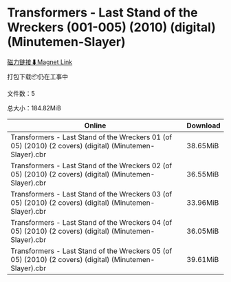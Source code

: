 # Transformers - Last Stand of the Wreckers (001-005) (2010) (digital) (Minutemen-Slayer)

[磁力链接⬇Magnet Link](magnet:?xt=urn:btih:f7b95e9419eaa5709addc285977306a6cbed0606&dn=Transformers%20-%20Last%20Stand%20of%20the%20Wreckers%20%28001-005%29%20%282010%29%20%28digital%29%20%28Minutemen-Slayer%29)

打包下载📦仍在工事中

文件数：5

总大小：184.82MiB

Online | Download
--- | ---
Transformers - Last Stand of the Wreckers 01 (of 05) (2010) (2 covers) (digital) (Minutemen-Slayer).cbr | 38.65MiB
Transformers - Last Stand of the Wreckers 02 (of 05) (2010) (2 covers) (digital) (Minutemen-Slayer).cbr | 36.55MiB
Transformers - Last Stand of the Wreckers 03 (of 05) (2010) (2 covers) (digital) (Minutemen-Slayer).cbr | 33.96MiB
Transformers - Last Stand of the Wreckers 04 (of 05) (2010) (2 covers) (digital) (Minutemen-Slayer).cbr | 36.05MiB
Transformers - Last Stand of the Wreckers 05 (of 05) (2010) (2 covers) (digital) (Minutemen-Slayer).cbr | 39.61MiB